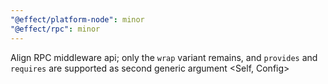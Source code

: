 ```yaml
---
"@effect/platform-node": minor
"@effect/rpc": minor
---
```


Align RPC middleware api; only the `wrap` variant remains, and `provides` and `requires` are supported as second generic argument <Self, Config>
